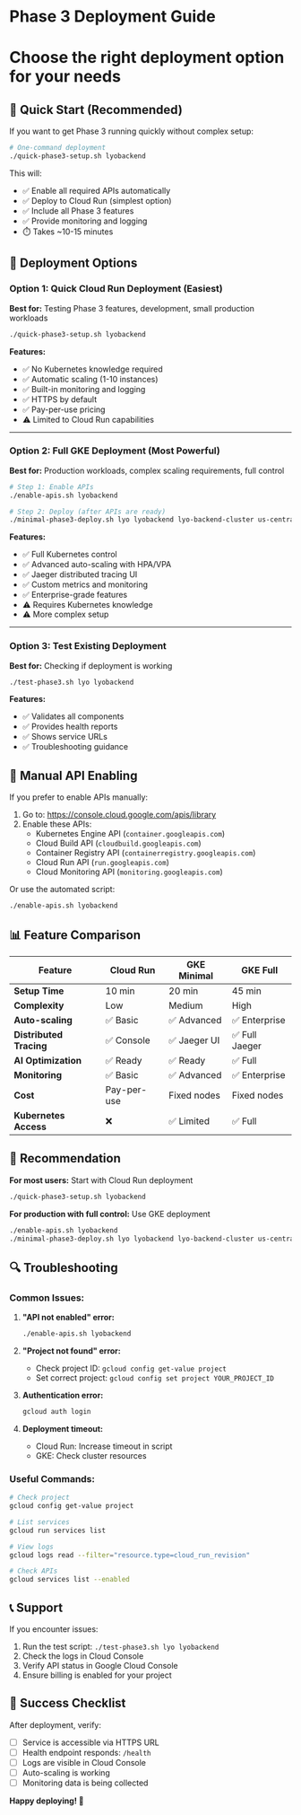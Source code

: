 # Phase 3 Deployment Guide
# Choose the right deployment option for your needs

## 🎯 Quick Start (Recommended)

If you want to get Phase 3 running quickly without complex setup:

```bash
# One-command deployment
./quick-phase3-setup.sh lyobackend
```

This will:
- ✅ Enable all required APIs automatically
- ✅ Deploy to Cloud Run (simplest option)
- ✅ Include all Phase 3 features
- ✅ Provide monitoring and logging
- ⏱️ Takes ~10-15 minutes

## 🚀 Deployment Options

### Option 1: Quick Cloud Run Deployment (Easiest)
**Best for:** Testing Phase 3 features, development, small production workloads

```bash
./quick-phase3-setup.sh lyobackend
```

**Features:**
- ✅ No Kubernetes knowledge required
- ✅ Automatic scaling (1-10 instances)
- ✅ Built-in monitoring and logging
- ✅ HTTPS by default
- ✅ Pay-per-use pricing
- ⚠️ Limited to Cloud Run capabilities

---

### Option 2: Full GKE Deployment (Most Powerful)
**Best for:** Production workloads, complex scaling requirements, full control

```bash
# Step 1: Enable APIs
./enable-apis.sh lyobackend

# Step 2: Deploy (after APIs are ready)
./minimal-phase3-deploy.sh lyo lyobackend lyo-backend-cluster us-central1
```

**Features:**
- ✅ Full Kubernetes control
- ✅ Advanced auto-scaling with HPA/VPA
- ✅ Jaeger distributed tracing UI
- ✅ Custom metrics and monitoring
- ✅ Enterprise-grade features
- ⚠️ Requires Kubernetes knowledge
- ⚠️ More complex setup

---

### Option 3: Test Existing Deployment
**Best for:** Checking if deployment is working

```bash
./test-phase3.sh lyo lyobackend
```

**Features:**
- ✅ Validates all components
- ✅ Provides health reports
- ✅ Shows service URLs
- ✅ Troubleshooting guidance

## 🔧 Manual API Enabling

If you prefer to enable APIs manually:

1. Go to: https://console.cloud.google.com/apis/library
2. Enable these APIs:
   - Kubernetes Engine API (`container.googleapis.com`)
   - Cloud Build API (`cloudbuild.googleapis.com`)
   - Container Registry API (`containerregistry.googleapis.com`)
   - Cloud Run API (`run.googleapis.com`)
   - Cloud Monitoring API (`monitoring.googleapis.com`)

Or use the automated script:
```bash
./enable-apis.sh lyobackend
```

## 📊 Feature Comparison

| Feature | Cloud Run | GKE Minimal | GKE Full |
|---------|-----------|-------------|----------|
| **Setup Time** | 10 min | 20 min | 45 min |
| **Complexity** | Low | Medium | High |
| **Auto-scaling** | ✅ Basic | ✅ Advanced | ✅ Enterprise |
| **Distributed Tracing** | ✅ Console | ✅ Jaeger UI | ✅ Full Jaeger |
| **AI Optimization** | ✅ Ready | ✅ Ready | ✅ Full |
| **Monitoring** | ✅ Basic | ✅ Advanced | ✅ Enterprise |
| **Cost** | Pay-per-use | Fixed nodes | Fixed nodes |
| **Kubernetes Access** | ❌ | ✅ Limited | ✅ Full |

## 🎯 Recommendation

**For most users:** Start with Cloud Run deployment
```bash
./quick-phase3-setup.sh lyobackend
```

**For production with full control:** Use GKE deployment
```bash
./enable-apis.sh lyobackend
./minimal-phase3-deploy.sh lyo lyobackend lyo-backend-cluster us-central1
```

## 🔍 Troubleshooting

### Common Issues:

1. **"API not enabled" error:**
   ```bash
   ./enable-apis.sh lyobackend
   ```

2. **"Project not found" error:**
   - Check project ID: `gcloud config get-value project`
   - Set correct project: `gcloud config set project YOUR_PROJECT_ID`

3. **Authentication error:**
   ```bash
   gcloud auth login
   ```

4. **Deployment timeout:**
   - Cloud Run: Increase timeout in script
   - GKE: Check cluster resources

### Useful Commands:

```bash
# Check project
gcloud config get-value project

# List services
gcloud run services list

# View logs
gcloud logs read --filter="resource.type=cloud_run_revision"

# Check APIs
gcloud services list --enabled
```

## 📞 Support

If you encounter issues:

1. Run the test script: `./test-phase3.sh lyo lyobackend`
2. Check the logs in Cloud Console
3. Verify API status in Google Cloud Console
4. Ensure billing is enabled for your project

## 🎉 Success Checklist

After deployment, verify:

- [ ] Service is accessible via HTTPS URL
- [ ] Health endpoint responds: `/health`
- [ ] Logs are visible in Cloud Console
- [ ] Auto-scaling is working
- [ ] Monitoring data is being collected

**Happy deploying! 🚀**
